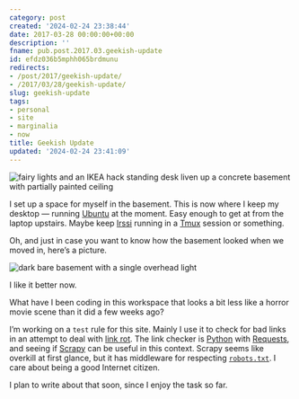 ```yaml
---
category: post
created: '2024-02-24 23:38:44'
date: 2017-03-28 00:00:00+00:00
description: ''
fname: pub.post.2017.03.geekish-update
id: efdz036b5mphh065brdmunu
redirects:
- /post/2017/geekish-update/
- /2017/03/28/geekish-update/
slug: geekish-update
tags:
- personal
- site
- marginalia
- now
title: Geekish Update
updated: '2024-02-24 23:41:09'
---
```


![fairy lights and an IKEA hack standing desk liven up a concrete basement with partially painted ceiling](assets/img/2017/cover-2017-03-28.jpg)

I set up a space for myself in the basement. This is now where I keep my desktop — running [Ubuntu](https://www.ubuntu.com/) at the moment. Easy enough to get at from the laptop upstairs. Maybe keep [Irssi](https://irssi.org/) running in a [Tmux](https://tmux.github.io/) session or something.

Oh, and just in case you want to know how the basement looked when we moved in, here’s a picture.

![dark bare basement with a single overhead light](assets/img/2017/basement-original.jpg)

I like it better now.

What have I been coding in this workspace that looks a bit less like a horror movie scene than it did a few weeks ago?

I’m working on a `test` rule for this site. Mainly I use it to check for bad links in an attempt to deal with [link rot](https://en.wikipedia.org/wiki/Link_rot). The link checker is [Python](https://www.python.org/) with [Requests](http://docs.python-requests.org/en/master/), and seeing if [Scrapy](https://scrapy.org/) can be useful in this context. Scrapy seems like overkill at first glance, but it has middleware for respecting [`robots.txt`](http://www.robotstxt.org/). I care about being a good Internet citizen.

I plan to write about that soon, since I enjoy the task so far.
